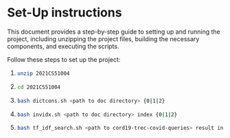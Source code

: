 # Set-Up instructions

This document provides a step-by-step guide to setting up and running the project, including unzipping the project files, building the necessary components, and executing the scripts.

Follow these steps to set up the project:

1. ```bash
   unzip 2021CS51004
2. ```bash
   cd 2021CS51004

3. ```bash
   bash dictcons.sh <path to doc directory> {0|1|2}

4. ```bash
   bash invidx.sh <path to doc directory> index {0|1|2}

5. ```bash
   bash tf_idf_search.sh <path to cord19-trec-covid-queries> result index.idx index.dict

